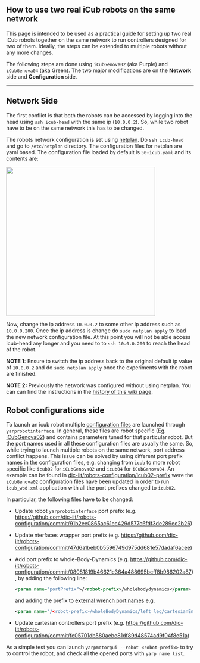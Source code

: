 ## How to use two real iCub robots on the same network

This page is intended to be used as a practical guide for setting up two real iCub robots together on the same network to run controllers designed for two of them. Ideally, the steps can be extended to multiple robots without any more changes.

The following steps are done using `iCubGenova02` (aka Purple) and `iCubGenova04` (aka Green). The two major modifications are on the **Network** side and **Configuration** side.

***

## Network Side
The first conflict is that both the robots can be accessed by logging into the head using `ssh icub-head` with the same ip (`10.0.0.2`). So, while two robot have to be on the same network this has to be changed.

The robots network configuration is set using [netplan](https://netplan.io/examples). Do `ssh icub-head` and go to `/etc/netplan` directory. The configuration files for netplan are yaml based. The configuration file loaded by default is `50-icub.yaml` and its contents are:

<img src ="../img/icub_head_netplan_interfaces_file.png" width=400>

Now, change the ip address `10.0.0.2` to some other ip address such as `10.0.0.200`. Once the ip address is change do `sudo netplan apply` to load the new network configuration file. At this point you will not be able access icub-head any longer and you need to to `ssh 10.0.0.200` to reach the head of the robot.

**NOTE 1:** Ensure to switch the ip address back to the original default ip value of `10.0.0.2` and do `sudo netplan apply` once the experiments with the robot are finished.

**NOTE 2:** Previously the network was configured without using netplan. You can can find the instructions in the [history of this wiki page](https://github.com/dic-iit/lab-organisation/wiki/How-to-use-two-real-iCub-robots-on-the-same-network/dfcdedcdb8bf7ae414d1e479ba4238306985fd3a).

## Robot configurations side

To launch an icub robot multiple [configuration files](https://github.com/robotology/robots-configuration) are launched through `yarprobotinterface`. In general, these files are robot specific (Eg. [iCubGenova02](https://github.com/robotology/robots-configuration/tree/master/iCubGenova02)) and contains parameters tuned for
that particular robot. But the port names used in all these configuration files are usually the same. So, while trying to launch multiple robots on the same network, port address conflict happens. This issue can be solved by using different port prefix names in the configuration files, e.g. changing from `icub` to more robot specific like `icub02` for `iCubGenova02` and `icub04` for `iCubGenova04`. An example can be found in [dic-iit/robots-configuration/icub02-prefix](https://github.com/dic-iit/robots-configuration/tree/icub02-prefix) were the `iCubGenova02` configuration files have been updated in order to run `icub_wbd.xml` application with all the port prefixes changed to `icub02`.

In particular, the following files have to be changed:
* Update robot `yarprobotinterface` port prefix (e.g. https://github.com/dic-iit/robots-configuration/commit/91b2ee0865ac61ec429d577c6fdf3de289ec2b26)

* Update nterfaces wrapper port prefix (e.g. https://github.com/dic-iit/robots-configuration/commit/47d6a1beb0b5596749d975dd681e57dadaf6acee)

* Add port prefix to whole-Body-Dynamics (e.g. https://github.com/dic-iit/robots-configuration/commit/08081819b46621c364a488695bcff8b986202a87), by adding the following line:
  ```xml
  <param name="portPrefix">/<robot-prefix>/wholebodydynamics</param>
  ```
  and adding the prefix to [external wrench port names](https://github.com/robotology/robots-configuration/blob/404230b69663aadf4be7c526b0f93324826ba729/iCubGenova02/estimators/wholebodydynamics.xml#L38)
  e.g.
  ```xml
  <param name="/<robot-prefix>/wholeBodyDynamics/left_leg/cartesianEndEffectorWrench:o">(l_foot,l_sole,root_link)</param>
  ```
* Update cartesian controllers port prefix (e.g. https://github.com/dic-iit/robots-configuration/commit/fe05701db580aebe81df89d48574ad9f04f8e51a)


As a simple test you can launch `yarpmotorgui --robot <robot-prefix>` to try to control the robot, and check all the opened ports with `yarp name list`.
